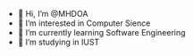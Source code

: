 - 👋 Hi, I’m @MHDOA
- 👀 I’m interested in Computer Sience
- 🌱 I’m currently learning Software Engineering
- 💞️ I’m studying in IUST

<!---
MHDOA/MHDOA is a ✨ special ✨ repository because its `README.md` (this file) appears on your GitHub profile.
You can click the Preview link to take a look at your changes.
--->
